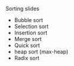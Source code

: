 Sorting slides
- Bubble sort
- Selection sort
- Insertion sort
- Merge sort
- Quick sort
- heap sort (max-heap)
- Radix sort
